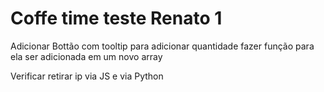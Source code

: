 # Coffe time teste Renato 1



Adicionar Bottão com tooltip para adicionar quantidade 
fazer função para ela ser adicionada em um novo array

Verificar retirar ip via JS e via Python